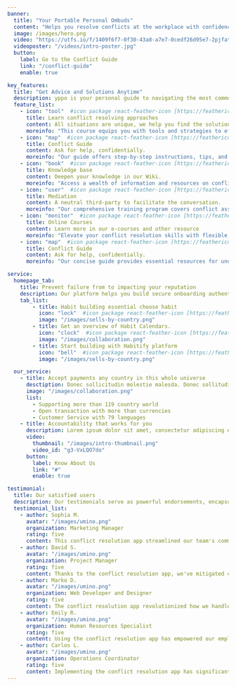 ```yaml
---
banner:
  title: "Your Portable Personal Ombuds"
  content: "Helps you resolve conflicts at the workplace with confidence."
  image: /images/hero.png
  video: "https://utfs.io/f/1409f6f7-0f30-43a8-a7e7-0cedf26d95e7-2pjfat.mp4"
  videoposter: "/videos/intro-poster.jpg"
  button:
    label: Go to the Conflict Guide
    link: "/conflict-guide"
    enable: true

key_features:
  title: "Get Advice and Solutions Anytime"
  description: yppo is your personal guide to navigating the most common issues and concerns people face at work. If you have a boss, a colleague, or an employee, YPPO is always there, so that you can feel better and do better.
  feature_list:
    - icon: "tool"  #icon package react-feather-icon [https://feathericons.com/]
      title: Learn conflict resolving approaches
      content: All situations are unique, we help you find the solution.
      moreinfo: "This course equips you with tools and strategies to effectively resolve conflicts in various settings. Gain insights and skills to manage conflicts constructively for positive outcomes in personal and professional relationships."
    - icon: "map"  #icon package react-feather-icon [https://feathericons.com/]
      title: Conflict Guide
      content: Ask for help, confidentially.
      moreinfo: "Our guide offers step-by-step instructions, tips, and expert advice to help you navigate challenging situations with confidence. Access actionable strategies and real-life examples to address conflicts proactively and build stronger relationships."
    - icon: "book"  #icon package react-feather-icon [https://feathericons.com/]
      title: Knowledge base
      content: Deepen your knowledge in our Wiki.
      moreinfo: "Access a wealth of information and resources on conflict resolution, mediation, communication, and more. Explore articles, case studies, and practical guides to support your learning journey and promote positive change."
    - icon: "user"  #icon package react-feather-icon [https://feathericons.com/]
      title: Mediation
      content: A neutral third-party to facilitate the conversation.
      moreinfo: "Our comprehensive training program covers conflict assessment, communication techniques, facilitation strategies, and ethical considerations. Learn to guide parties toward mutually beneficial solutions and promote understanding in challenging conflicts."
    - icon: "monitor"  #icon package react-feather-icon [https://feathericons.com/]
      title: Online Courses
      content: Learn more in our e-courses and other resource
      moreinfo: "Elevate your conflict resolution skills with flexible, self-paced online courses. Whether you're a seasoned mediator or starting your journey, gain essential knowledge and tools to excel in resolving conflicts and building relationships."
    - icon: "map"  #icon package react-feather-icon [https://feathericons.com/]
      title: Conflict Guide
      content: Ask for help, confidentially.
      moreinfo: "Our concise guide provides essential resources for understanding and managing conflicts effectively. With practical advice and expert insights, navigate challenging situations with clarity and confidence, fostering positive outcomes in various contexts."

service:
  homepage_tab:
    title: Prevent failure from to impacting your reputation
    description: Our platform helps you build secure onboarding authentication experiences that retain and engage your users. We build the infrastructure, you can.
    tab_list:
        - title: Habit building essential choose habit
          icon: "lock"  #icon package react-feather-icon [https://feathericons.com/]
          image: "/images/sells-by-country.png"
        - title: Get an overview of Habit Calendars.
          icon: "clock"  #icon package react-feather-icon [https://feathericons.com/]
          image: "/images/collaboration.png"
        - title: Start building with Habitify platform
          icon: "bell"  #icon package react-feather-icon [https://feathericons.com/]
          image: "/images/sells-by-country.png"

  our_service:
    - title: Accept payments any country in this whole universe
      desctiption: Donec sollicitudin molestie malesda. Donec sollitudin molestie malesuada. Mauris pellentesque nec, egestas non nisi. Cras ultricies ligula sed
      image: "/images/collaboration.png"
      list:
        - Supporting more than 119 country world
        - Open transaction with more than currencies
        - Customer Service with 79 languages
    - title: Accountability that works for you
      description: Lorem ipsum dolor sit amet, consectetur adipiscing elit. Morbi egestas Werat viverra id et aliquet. vulputate egestas sollicitudin.
      video:
        thumbnail: "/images/intro-thumbnail.png"
        video_id: "g3-VxLQO7do"
      button:
        label: Know About Us
        link: "#"
        enable: true

testimonial:
  title: Our satisfied users
  description: Our testimonials serve as powerful endorsements, encapsulating the satisfaction and trust our clients have placed in our services.
  testimonial_list:
    - author: Sophia M.
      avatar: "/images/umino.png"
      organization: Marketing Manager
      rating: five
      content: This conflict resolution app streamlined our team's communication, fostering a more harmonious work environment.
    - author: David S.
      avatar: "/images/umino.png"
      organization: Project Manager
      rating: five
      content: Thanks to the conflict resolution app, we've mitigated conflicts swiftly, keeping our projects on track and our team morale high.
    - author: Marko D.
      avatar: "/images/umino.png"
      organization: Web Developer and Designer
      rating: five
      content: The conflict resolution app revolutionized how we handle disagreements, making collaboration smoother and more effective.
    - author: Emily R.
      avatar: "/images/umino.png"
      organization: Human Resources Specialist
      rating: five
      content: Using the conflict resolution app has empowered our employees to address conflicts constructively, leading to stronger team dynamics.
    - author: Carlos L.
      avatar: "/images/umino.png"
      organization: Operations Coordinator
      rating: five
      content: Implementing the conflict resolution app has significantly reduced workplace tensions, enhancing productivity across departments.
---
```

